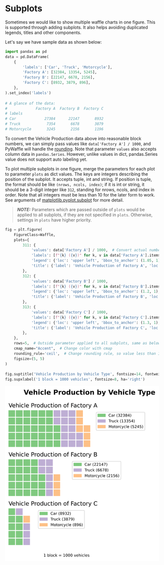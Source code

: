 # Subplots

Sometimes we would like to show multiple waffle charts in one figure. 
This is supported through adding subplots. It also helps avoiding duplicated legends, titles and other components.

Let's say we have sample data as shown below:

```python
import pandas as pd
data = pd.DataFrame(
    {
        'labels': ['Car', 'Truck', 'Motorcycle'],
        'Factory A': [32384, 13354, 5245],
        'Factory B': [22147, 6678, 2156],
        'Factory C': [8932, 3879, 896],
    },
).set_index('labels')

# A glance of the data:
#             Factory A  Factory B  Factory C
# labels
# Car             27384      22147       8932
# Truck            7354       6678       3879
# Motorcycle       3245       2156       1196
```

To convert the Vehicle Production data above into reasonable block numbers, we can simply pass values like `data['Factory A'] / 1000`, and PyWaffle will handle the [rounding](value_scaling_and_auto_sizing.md#value-scaling). 
Note that parameter `values` also accepts column data in `pandas.Series`. 
However, unlike values in dict, pandas.Series value does not support auto labeling yet.

To plot multiple subplots in one figure, merge the parameters for each plot to parameter `plots` as dict values. 
The keys are integers describing the position of the subplot. 
It accepts tuple, int and string. 
If position is tuple, the format should be like `(nrows, ncols, index)`; 
if it is int or string, it should be a 3-digit integer like `312`, standing for nrows, ncols, and index in order. 
Note that all integers must be less than 10 for the later form to work. 
See arguments of [matplotlib.pyplot.subplot](https://matplotlib.org/api/_as_gen/matplotlib.pyplot.subplot.html) for more detail.

> **_NOTE:_** Parameters which are passed outside of `plots` would be applied to all subplots, if they are not specified in `plots`.
Otherwise, settings in `plots` have higher priority.

```python
fig = plt.figure(
    FigureClass=Waffle,
    plots={
        311: {
            'values': data['Factory A'] / 1000,  # Convert actual number to a reasonable block number
            'labels': [f"{k} ({v})" for k, v in data['Factory A'].items()],
            'legend': {'loc': 'upper left', 'bbox_to_anchor': (1.05, 1), 'fontsize': 8},
            'title': {'label': 'Vehicle Production of Factory A', 'loc': 'left', 'fontsize': 12}
        },
        312: {
            'values': data['Factory B'] / 1000,
            'labels': [f"{k} ({v})" for k, v in data['Factory B'].items()],
            'legend': {'loc': 'upper left', 'bbox_to_anchor': (1.2, 1), 'fontsize': 8},
            'title': {'label': 'Vehicle Production of Factory B', 'loc': 'left', 'fontsize': 12}
        },
        313: {
            'values': data['Factory C'] / 1000,
            'labels': [f"{k} ({v})" for k, v in data['Factory C'].items()],
            'legend': {'loc': 'upper left', 'bbox_to_anchor': (1.3, 1), 'fontsize': 8},
            'title': {'label': 'Vehicle Production of Factory C', 'loc': 'left', 'fontsize': 12}
        },
    },
    rows=5,  # Outside parameter applied to all subplots, same as below
    cmap_name="Accent",  # Change color with cmap
    rounding_rule='ceil',  # Change rounding rule, so value less than 1000 will still have at least 1 block
    figsize=(5, 5)
)

fig.suptitle('Vehicle Production by Vehicle Type', fontsize=14, fontweight='bold')
fig.supxlabel('1 block = 1000 vehicles', fontsize=8, ha='right')

```

<img class="img_middle" alt="Multiple subplots" src="https://raw.githubusercontent.com/gyli/PyWaffle/master/examples/readme/multiple_plots.svg?sanitize=true">
